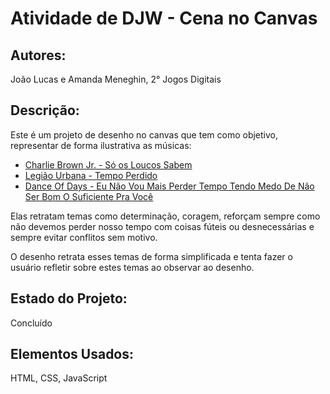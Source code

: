 # Atividade de DJW - Cena no Canvas

## Autores:
João Lucas e Amanda Meneghin, 2° Jogos Digitais

## Descrição:
Este é um projeto de desenho no canvas que tem como objetivo, representar de forma ilustrativa as músicas:
- [Charlie Brown Jr. - Só os Loucos Sabem](https://www.youtube.com/watch?v=JRJj4z-prvM)
- [Legião Urbana - Tempo Perdido](https://www.youtube.com/watch?v=2hr7Uqu6G80)
- [Dance Of Days - Eu Não Vou Mais Perder Tempo Tendo Medo De Não Ser Bom O Suficiente Pra Você](https://www.youtube.com/watch?v=wD1xSPx3U-c)

Elas retratam temas como determinação, coragem, reforçam sempre como não devemos perder nosso tempo
com coisas fúteis ou desnecessárias e sempre evitar conflitos sem motivo.

O desenho retrata esses temas de forma simplificada e tenta fazer o usuário refletir sobre estes temas ao observar ao desenho.

## Estado do Projeto:
Concluído

## Elementos Usados:
HTML, CSS, JavaScript




